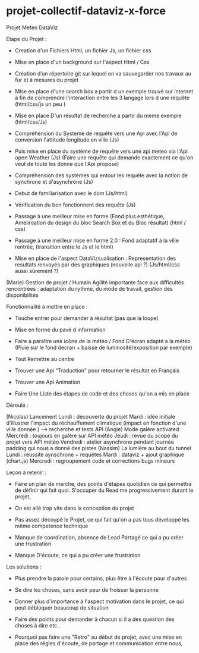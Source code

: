 # projet-collectif-dataviz-x-force

Projet Meteo DataViz

Étape du Projet : 

- Creation d'un Fichiers Html, un fichier Js, un fichier css 

- Mise en place d'un background sur l'aspect Html / Css 

- Création d’un répertoire git sur lequel on va sauvegarder nos travaux au fur et à mesures du projet 

- Mise en place d'une search box a partir d un exemple trouvé sur internet à fin de comprendre l'interaction entre les 3 langage lors d une requête (html/css/js un peu )

- Mise en place D'un résultat de recherche a partir du meme exemple (html/css/Js) 

- Compréhension du Systeme de requête vers une Api avec l'Api de conversion l'attitude longitude en ville (Js) 

- Puis mise en place du système de requête vers une api meteo via l'Api open Weather (Js) (Faire une requête qui demande exactement ce qu'on veut de toute les donne que l'Api propose) 

- Compréhension des systèmes qui entour les requête avec la notion de synchrone et d'asynchrone (Js)

- Debut de familiarisation avec le dom (Js/html) 

- Vérification du bon fonctionnent des requête (Js) 

- Passage à une meilleur mise en forme 
(Fond plus esthétique, Ameliroation du design du bloc Search Box et du Bloc résultat) (html / css) 

- Passage à une meilleur mise en forme 2.0 : Fond adaptatif à la ville rentrée, (transition entre le Js et le html) 

- Mise en place de l'aspect DataVizsualisation : Representation des resultats renvoyés par des graphiques 
(nouvelle api ?) 
(Js/html/css aussi sûrement ?) 

(Marie) Gestion de projet / Humain
Agilité importante face aux difficultés rencontrées : adaptation du rythme, du mode de travail, gestion des disponibilités


Fonctionnalité à mettre en place : 

- Touche entrer pour demander à résultat (pas que la loupe)
- Mise en forme du pavé d information 
- Faire a paraître une icône de la météo / Fond D'écran adapté a la météo 
(Pluie sur le fond decran + baisse de luminosité/exposition par exemple)

- Tout Remettre au centre 

- Trouver une Api "Traduction" pour retourner le résultat en Français

- Trouver une Api Animation

- Faire Une Liste des étapes de code et des choses qu'on a mis en place


Déroulé :

(Nicolas) Lancement
Lundi : découverte du projet
Mardi : idée initiale d'illustrer l'impact du réchauffement climatique (impact en fonction d'une ville donnée ) --> recherche et tests API
(Angie) Mode galère activated
Mercredi : toujours en galère sur API météo
Jeudi : revue du scope du projet vers API météo
Vendredi : atelier asynchrone pendant journée padding qui nous a donné des pistes
 (Nassim) La lumière au bout du tunnel
Lundi : réussite aynschrone + requêtes
Mardi : dataviz + ajout graphique (chart.js)
Mercredi : regroupement code et corrections bugs mineurs


Leçon à retenir : 

- Faire un plan de marche, des points d'étapes quotidien ce qui permettra de définir qui fait quoi. 
S'occuper du Read me progressivement durant le projet, 

- On est allé trop vite dans la conception du projet 

- Pas assez découpé le Projet, ce qui fait qu'on a pas tous développé les même competence technique 

- Manque de coordination, absence de Lead Partagé ce qui a pu créer une frustration 

- Manque D'écoute, ce qui a pu créer une frustration 


Les solutions : 

- Plus prendre la parole pour certains, plus être à l'écoute pour d'autres 

- Se dire les choses, sans avoir peur de froisser la personne 

- Donner plus d'importance à l'aspect motivation dans le projet, ce qui peut débloquer beaucoup de situation 

- Faire des points pour demander à chacun si il a des question des choses à dire etc.. 

- Pourquoi pas faire une "Retro" au début de projet, avec une mise en place des règles d'écoute, de partage et communication entre nous,

